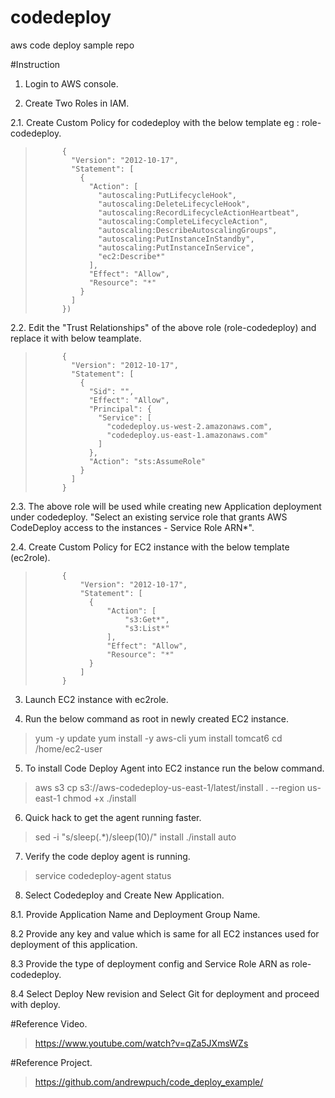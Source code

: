# codedeploy
aws code deploy sample repo

#Instruction
1. Login to AWS console.

2. Create Two Roles in IAM.

2.1. Create Custom Policy for codedeploy with the below template eg : role-codedeploy.

>			{
>			  "Version": "2012-10-17",
>			  "Statement": [
>				{
>				  "Action": [
>					"autoscaling:PutLifecycleHook",
>					"autoscaling:DeleteLifecycleHook",
>					"autoscaling:RecordLifecycleActionHeartbeat",
>					"autoscaling:CompleteLifecycleAction",
>					"autoscaling:DescribeAutoscalingGroups",
>					"autoscaling:PutInstanceInStandby",
>					"autoscaling:PutInstanceInService",
>					"ec2:Describe*"
>				  ],
>				  "Effect": "Allow",
>				  "Resource": "*"
>				}
>			  ]
>			})

2.2. Edit the "Trust Relationships" of the above role (role-codedeploy) and replace it with below teamplate.

>			{
>			  "Version": "2012-10-17",
>			  "Statement": [
>				{
>				  "Sid": "",
>				  "Effect": "Allow",
>				  "Principal": {
>					"Service": [
>					  "codedeploy.us-west-2.amazonaws.com",
>					  "codedeploy.us-east-1.amazonaws.com"
>					]
>				  },
>				  "Action": "sts:AssumeRole"
>				}
>			  ]
>			}

2.3. The above role will be used while creating new Application deployment under codedeploy.
			"Select an existing service role that grants AWS CodeDeploy access to the instances - Service Role ARN*".

2.4. Create Custom Policy for EC2 instance with the below template (ec2role).

>			{ 
>				"Version": "2012-10-17", 
>				"Statement": [   
>				  {     
>					  "Action": [       
>						  "s3:Get*",       
>						  "s3:List*"     
>					  ],     
>					  "Effect": "Allow",     
>					  "Resource": "*"   
>				  } 
>				]
>			}

3. Launch  EC2 instance with ec2role.

4. Run the below command as root in newly created EC2 instance.

>	yum -y update
>	yum install -y aws-cli
>	yum install tomcat6
>	cd /home/ec2-user

5. To install Code Deploy Agent into EC2 instance run the below command.

>	aws s3 cp s3://aws-codedeploy-us-east-1/latest/install . --region us-east-1
>	chmod +x ./install

6.  Quick hack to get the agent running faster.

> 	sed -i "s/sleep(.*)/sleep(10)/" install
>	./install auto

7. Verify the code deploy agent is running.

>	service codedeploy-agent status

8. Select Codedeploy and Create New Application.

8.1.	Provide Application Name and Deployment Group Name.

8.2	Provide any key and value which is same for all EC2 instances used for deployment of this application.

8.3	Provide the type of deployment config and Service Role ARN as role-codedeploy.

8.4	Select Deploy New revision and Select Git for deployment and proceed with deploy.

#Reference Video.

>https://www.youtube.com/watch?v=qZa5JXmsWZs

#Reference Project.

>https://github.com/andrewpuch/code_deploy_example/
